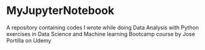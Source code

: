 # MyJupyterNotebook
A repository containing codes I wrote while doing Data Analysis with Python exercises in Data Science and Machine learning Bootcamp course by Jose Portilla on Udemy
